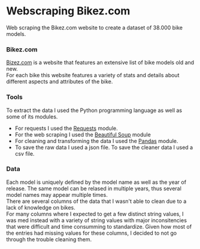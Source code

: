 # Webscraping Bikez.com

Web scraping the Bikez.com website to create a dataset of 38.000 bike models.

### Bikez.com

<a href='https://bikez.com/main/index.php'>Bizez.com</a> is a website that features an extensive list of bike models old and new.<br>
For each bike this website features a variety of stats and details about different aspects and attributes of the bike.

### Tools

To extract the data I used the Python programming language as well as some of its modules.
* For requests I used the <a href='https://requests.readthedocs.io/en/master/'>Requests</a> module.
* For the web scraping I used the <a href='https://www.crummy.com/software/BeautifulSoup/bs4/doc/'>Beautiful Soup</a> module
* For cleaning and transforming the data I used the <a href='https://pandas.pydata.org/'>Pandas</a> module.
* To save the raw data I used a json file. To save the cleaner data I used a csv file.

### Data
Each model is uniquely defined by the model name as well as the year of release.
The same model can be relased in multiple years, thus several model names may appear multiple times.<br>
There are several columns of the data that I wasn't able to clean due to a lack of knowledge on bikes.<br>
For many columns where I expected to get a few distinct string values, I was med instead with a variety of string values with major inconsitencies that were difficult and time consumming to standardize. Given how most of the entries had missing values for these columns, I decided to not go through the trouble cleaning them.

